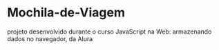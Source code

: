 # Mochila-de-Viagem
projeto desenvolvido durante o curso JavaScript na Web: armazenando dados no navegador, da Alura
